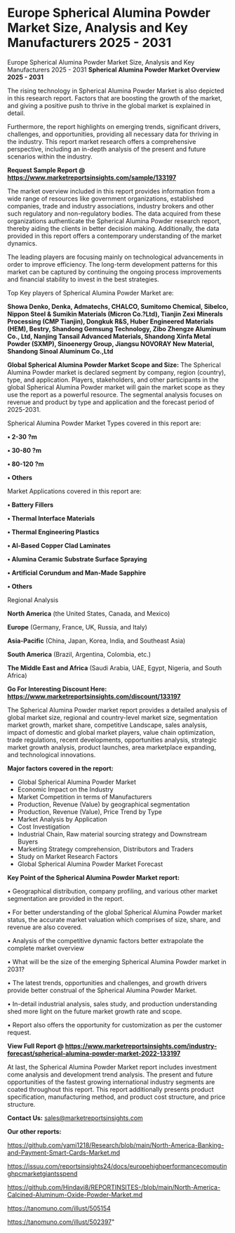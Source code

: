 # Europe Spherical Alumina Powder Market Size, Analysis and Key Manufacturers 2025 - 2031
 Europe Spherical Alumina Powder Market Size, Analysis and Key Manufacturers 2025 - 2031
<Strong> Spherical Alumina Powder Market Overview 2025 - 2031</strong>

The rising technology in Spherical Alumina Powder Market is also depicted in this research report. Factors that are boosting the growth of the market, and giving a positive push to thrive in the global market is explained in detail.

Furthermore, the report highlights on emerging trends, significant drivers, challenges, and opportunities, providing all necessary data for thriving in the industry. This report market research offers a comprehensive perspective, including an in-depth analysis of the present and future scenarios within the industry.

<strong>Request Sample Report @ <a href=https://www.marketreportsinsights.com/sample/133197>https://www.marketreportsinsights.com/sample/133197</a></strong>

The market overview included in this report provides information from a wide range of resources like government organizations, established companies, trade and industry associations, industry brokers and other such regulatory and non-regulatory bodies. The data acquired from these organizations authenticate the Spherical Alumina Powder research report, thereby aiding the clients in better decision making. Additionally, the data provided in this report offers a contemporary understanding of the market dynamics.

The leading players are focusing mainly on technological advancements in order to improve efficiency. The long-term development patterns for this market can be captured by continuing the ongoing process improvements and financial stability to invest in the best strategies.

Top Key players of Spherical Alumina Powder Market are:

<strong>Showa Denko, Denka, Admatechs, CHALCO, Sumitomo Chemical, Sibelco, Nippon Steel & Sumikin Materials (Micron Co.?Ltd), Tianjin Zexi Minerals Processing (CMP Tianjin), Dongkuk R&S, Huber Engineered Materials (HEM), Bestry, Shandong Gemsung Technology, Zibo Zhengze Aluminum Co., Ltd, Nanjing Tansail Advanced Materials, Shandong Xinfa Metal Powder (SXMP), Sinoenergy Group, Jiangsu NOVORAY New Material, Shandong Sinoal Aluminum Co.,Ltd</strong>

<strong><b>Global Spherical Alumina Powder Market Scope and Size:</b></strong>
The Spherical Alumina Powder market is declared segment by company, region (country), type, and application. Players, stakeholders, and other participants in the global Spherical Alumina Powder market will gain the market scope as they use the report as a powerful resource. The segmental analysis focuses on revenue and product by type and application and the forecast period of 2025-2031.

Spherical Alumina Powder Market Types covered in this report are:

<strong>• 2-30 ?m

• 30-80 ?m

• 80-120 ?m

• Others</strong>

Market Applications covered in this report are:

<strong>• Battery Fillers

• Thermal Interface Materials

• Thermal Engineering Plastics

• Al-Based Copper Clad Laminates

• Alumina Ceramic Substrate Surface Spraying

• Artificial Corundum and Man-Made Sapphire

• Others</strong> 

Regional Analysis

<strong>North America</strong> (the United States, Canada, and Mexico)

<strong>Europe</strong> (Germany, France, UK, Russia, and Italy)

<strong>Asia-Pacific</strong> (China, Japan, Korea, India, and Southeast Asia)

<strong>South America</strong> (Brazil, Argentina, Colombia, etc.)

<strong>The Middle East and Africa</strong> (Saudi Arabia, UAE, Egypt, Nigeria, and South Africa)

<strong>Go For Interesting Discount Here: <a href=https://www.marketreportsinsights.com/discount/133197>https://www.marketreportsinsights.com/discount/133197</a></strong>

The Spherical Alumina Powder market report provides a detailed analysis of global market size, regional and country-level market size, segmentation market growth, market share, competitive Landscape, sales analysis, impact of domestic and global market players, value chain optimization, trade regulations, recent developments, opportunities analysis, strategic market growth analysis, product launches, area marketplace expanding, and technological innovations.

<strong><b>Major factors covered in the report:</b></strong>
<ul>
  <li>Global Spherical Alumina Powder Market </li>
  <li>Economic Impact on the Industry</li>
  <li>Market Competition in terms of Manufacturers</li>
  <li>Production, Revenue (Value) by geographical segmentation</li>
  <li>Production, Revenue (Value), Price Trend by Type</li>
  <li>Market Analysis by Application</li>
  <li>Cost Investigation</li>
  <li>Industrial Chain, Raw material sourcing strategy and Downstream Buyers</li>
  <li>Marketing Strategy comprehension, Distributors and Traders</li>
  <li>Study on Market Research Factors</li>
  <li>Global Spherical Alumina Powder Market Forecast</li>
</ul>

<strong><b>Key Point of the Spherical Alumina Powder Market report:</b></strong>

• Geographical distribution, company profiling, and various other market segmentation are provided in the report.

• For better understanding of the global Spherical Alumina Powder market status, the accurate market valuation which comprises of size, share, and revenue are also covered.

• Analysis of the competitive dynamic factors better extrapolate the complete market overview

• What will be the size of the emerging Spherical Alumina Powder market in 2031?

• The latest trends, opportunities and challenges, and growth drivers provide better construal of the Spherical Alumina Powder Market.

• In-detail industrial analysis, sales study, and production understanding shed more light on the future market growth rate and scope.

• Report also offers the opportunity for customization as per the customer request.

<strong><b>View Full Report @ <a href=https://www.marketreportsinsights.com/industry-forecast/spherical-alumina-powder-market-2022-133197>https://www.marketreportsinsights.com/industry-forecast/spherical-alumina-powder-market-2022-133197</a></b></strong>


At last, the Spherical Alumina Powder Market report includes investment come analysis and development trend analysis. The present and future opportunities of the fastest growing international industry segments are coated throughout this report. This report additionally presents product specification, manufacturing method, and product cost structure, and price structure.

<strong>Contact Us:</strong>
sales@marketreportsinsights.com

<strong>Our other reports:</strong>

<a href=https://github.com/yami1218/Research/blob/main/North-America-Banking-and-Payment-Smart-Cards-Market.md>https://github.com/yami1218/Research/blob/main/North-America-Banking-and-Payment-Smart-Cards-Market.md</a>

<a href=https://issuu.com/reportsinsights24/docs/europehighperformancecomputinghpcmarketgiantsspend>https://issuu.com/reportsinsights24/docs/europehighperformancecomputinghpcmarketgiantsspend</a>

<a href=https://github.com/Hindavi8/REPORTINSITES-/blob/main/North-America-Calcined-Aluminum-Oxide-Powder-Market.md>https://github.com/Hindavi8/REPORTINSITES-/blob/main/North-America-Calcined-Aluminum-Oxide-Powder-Market.md</a>

<a href=https://tanomuno.com/illust/505154>https://tanomuno.com/illust/505154</a>

<a href=https://tanomuno.com/illust/502397>https://tanomuno.com/illust/502397</a>"
